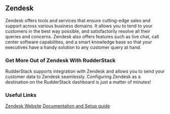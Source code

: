 ## Zendesk

Zendesk offers tools and services that ensure cutting-edge sales and support across various business domains. It allows you to tend to your customers in the best way possible, and satisfactorily resolve all their queries and concerns. Zendesk also offers features such as live chat, call center software capabilities, and a smart knowledge base so that your executives have a handy solution to any customer query at hand.

### Get More Out of Zendesk With RudderStack

RudderStack supports integration with Zendesk and allows you to send your customer data to Zendesk seamlessly. Configuring Zendesk as a destination on the RudderStack dashboard is just a matter of minutes!

### Useful Links

[Zendesk Website][]
[Documentation and Setup guide][]

[//]: # "These are reference links used in the body of this note and get stripped out when the markdown processor does its job. There is no need to format nicely because it shouldn't be seen. Thanks SO - http://stackoverflow.com/questions/4823468/store-comments-in-markdown-syntax"
[zendesk website]: https://www.zendesk.com/
[documentation and setup guide]: https://docs.rudderstack.com/destinations/zendesk
